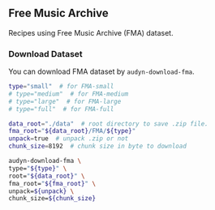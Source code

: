 ## Free Music Archive
Recipes using Free Music Archive (FMA) dataset.

### Download Dataset

You can download FMA dataset by `audyn-download-fma`.

```sh
type="small"  # for FMA-small
# type="medium"  # for FMA-medium
# type="large"  # for FMA-large
# type="full"  # for FMA-full

data_root="./data"  # root directory to save .zip file.
fma_root="${data_root}/FMA/${type}"
unpack=true  # unpack .zip or not
chunk_size=8192  # chunk size in byte to download

audyn-download-fma \
type="${type}" \
root="${data_root}" \
fma_root="${fma_root}" \
unpack=${unpack} \
chunk_size=${chunk_size}
```
